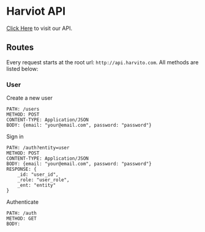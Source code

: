 # Harviot API
[Click Here](http://api.harviot.com) to visit our API. 
## Routes
Every request starts at the root url: `http://api.harvito.com`. All methods are listed below: 
### User
Create a new user

	PATH: /users 
	METHOD: POST
	CONTENT-TYPE: Application/JSON
	BODY: {email: "your@email.com", password: "password"}

Sign in

	PATH: /auth?entity=user 
	METHOD: POST
	CONTENT-TYPE: Application/JSON
	BODY: {email: "your@email.com", password: "password"}
	RESPONSE: {
		_id: "user_id",
		_role: "user_role",
		_ent: "entity"
	}

Authenticate

	PATH: /auth
	METHOD: GET
	BODY:
